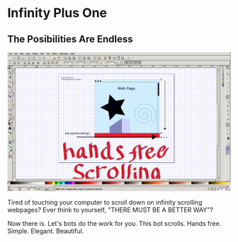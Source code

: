 # Infinity Plus One
## The Posibilities Are Endless

![demonstration screenshot](./demonstration_screenshot.png)

Tired of touching your computer to scroll down on infinity scrolling webpages? Ever think to yourself, "THERE MUST BE A BETTER WAY"?

Now there is. Let's bots do the work for you. This bot scrolls. Hands free. Simple. Elegant. Beautiful.
